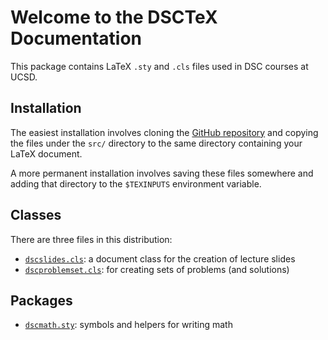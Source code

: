 # Welcome to the DSCTeX Documentation

This package contains LaTeX `.sty` and `.cls` files used in DSC courses at UCSD.

## Installation

The easiest installation involves cloning the [GitHub
repository](https://github.com/eldridgejm/dsctex) and copying the files under
the `src/` directory to the same directory containing your LaTeX document.

A more permanent installation involves saving these files somewhere and adding
that directory to the `$TEXINPUTS` environment variable.

## Classes

There are three files in this distribution:

- [`dscslides.cls`](dscslides.md): a document class for the creation of lecture slides
- [`dscproblemset.cls`](dscproblemset.md): for creating sets of problems (and solutions)

## Packages

- [`dscmath.sty`](dscmath.md): symbols and helpers for writing math
